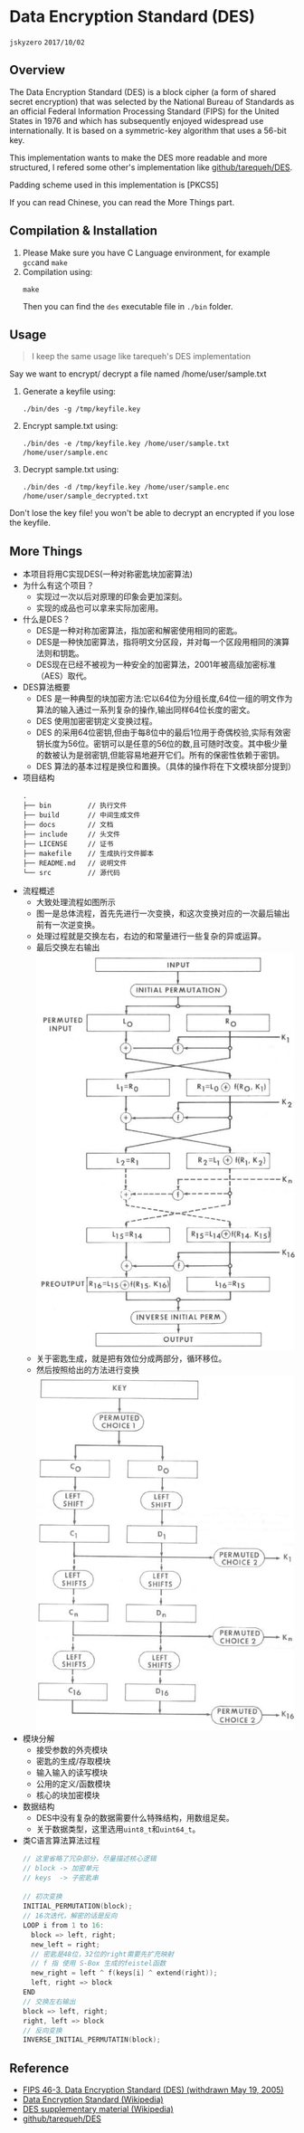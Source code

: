 # Data Encryption Standard (DES)
`jskyzero` `2017/10/02`

## Overview
The Data Encryption Standard (DES) is a block cipher (a form of shared secret encryption) that was selected by the National Bureau of Standards as an official Federal Information Processing Standard (FIPS) for the United States in 1976 and which has subsequently enjoyed widespread use internationally. It is based on a symmetric-key algorithm that uses a 56-bit key.

This implementation wants to make the DES more readable and more structured, I refered some other's implementation like [github/tarequeh/DES](https://github.com/tarequeh/DES).

Padding scheme used in this implementation is [PKCS5]

If you can read Chinese, you can read the More Things part.

## Compilation & Installation

1. Please Make sure you have C Language environment, for example `gcc`and `make`
2. Compilation using:
    ```
    make
    ```
    Then you can find the `des` executable file in `./bin` folder.

## Usage
> I keep the same usage like tarequeh's DES implementation

Say we want to encrypt/ decrypt a file named /home/user/sample.txt

1. Generate a keyfile using:

   ```
   ./bin/des -g /tmp/keyfile.key
   ```

2. Encrypt sample.txt using:

   ```
   ./bin/des -e /tmp/keyfile.key /home/user/sample.txt /home/user/sample.enc
   ```

3. Decrypt sample.txt using:

   ```
   ./bin/des -d /tmp/keyfile.key /home/user/sample.enc /home/user/sample_decrypted.txt
   ```

Don't lose the key file! you won't be able to decrypt an encrypted if you lose the keyfile.


## More Things
+ 本项目将用C实现DES(一种对称密匙块加密算法)
+ 为什么有这个项目？
  + 实现过一次以后对原理的印象会更加深刻。
  + 实现的成品也可以拿来实际加密用。
+ 什么是DES？
  + DES是一种对称加密算法，指加密和解密使用相同的密匙。
  + DES是一种快加密算法，指将明文分区段，并对每一个区段用相同的演算法则和钥匙。
  + DES现在已经不被视为一种安全的加密算法，2001年被高级加密标准（AES）取代。
+ DES算法概要
  + DES 是一种典型的块加密方法:它以64位为分组长度,64位一组的明文作为算法的输入通过一系列复杂的操作,输出同样64位长度的密文。
  + DES 使用加密密钥定义变换过程。
  + DES 的采用64位密钥,但由于每8位中的最后1位用于奇偶校验,实际有效密钥长度为56位。密钥可以是任意的56位的数,且可随时改变。其中极少量的数被认为是弱密钥,但能容易地避开它们。所有的保密性依赖于密钥。
  + DES 算法的基本过程是换位和置换。（具体的操作将在下文模块部分提到）
+ 项目结构
  ```
  .
  ├── bin         // 执行文件
  ├── build       // 中间生成文件
  ├── docs        // 文档
  ├── include     // 头文件
  ├── LICENSE     // 证书
  ├── makefile    // 生成执行文件脚本
  ├── README.md   // 说明文件
  └── src         // 源代码
  ```
+ 流程概述
  + 大致处理流程如图所示
  + 图一是总体流程，首先先进行一次变换，和这次变换对应的一次最后输出前有一次逆变换。
  + 处理过程就是交换左右，右边的和常量进行一些复杂的异或运算。
  + 最后交换左右输出
![how to process](docs/process.png)
  + 关于密匙生成，就是把有效位分成两部分，循环移位。
  + 然后按照给出的方法进行变换
![how to process key](docs/key_process.png)
+ 模块分解
  + 接受参数的外壳模块
  + 密匙的生成/存取模块
  + 输入输入的读写模块
  + 公用的定义/函数模块
  + 核心的块加密模块
+ 数据结构
  + DES中没有复杂的数据需要什么特殊结构，用数组足矣。
  + 关于数据类型，这里选用`uint8_t`和`uint64_t`。
+ 类C语言算法算法过程
  ```C
  // 这里省略了冗杂部分，尽量描述核心逻辑
  // block -> 加密单元
  // keys  -> 子密匙串

  // 初次变换
  INITIAL_PERMUTATION(block);
  // 16次迭代，解密的话是反向
  LOOP i from 1 to 16:
    block => left, right;
    new_left = right;
    // 密匙是48位，32位的right需要先扩充映射
    // f 指 使用 S-Box 生成的feistel函数
    new_right = left ^ f(keys[i] ^ extend(right));
    left, right => block
  END
  // 交换左右输出
  block => left, right;
  right, left => block
  // 反向变换
  INVERSE_INITIAL_PERMUTATIN(block);
  ```

## Reference
+ [FIPS 46-3, Data Encryption Standard (DES) (withdrawn May 19, 2005)](https://csrc.nist.gov/csrc/media/publications/fips/46/3/archive/1999-10-25/documents/fips46-3.pdf)
+ [Data Encryption Standard (Wikipedia)](https://en.wikipedia.org/wiki/Data_Encryption_Standard)
+ [DES supplementary material (Wikipedia)](https://en.wikipedia.org/wiki/DES_supplementary_material)
+ [github/tarequeh/DES](https://github.com/tarequeh/DES)
